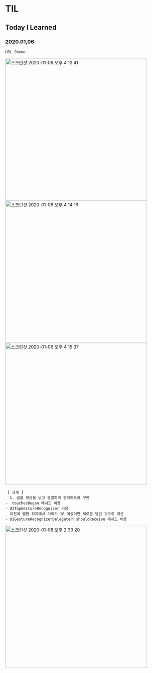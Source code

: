 # TIL
## Today I Learned


### 2020.01,06

``````````````````````````````````
URL Sheme
`````````````````````````````````````````````

<img width="452" alt="스크린샷 2020-01-06 오후 4 13 41" src="https://user-images.githubusercontent.com/57229970/71802159-552af280-30a0-11ea-8776-3e6bed6645be.png">

<img width="452" alt="스크린샷 2020-01-06 오후 4 14 16" src="https://user-images.githubusercontent.com/57229970/71802175-5eb45a80-30a0-11ea-80c8-c84fbd2ed5bd.png">

<img width="452" alt="스크린샷 2020-01-06 오후 4 15 37" src="https://user-images.githubusercontent.com/57229970/71802191-6aa01c80-30a0-11ea-994a-eb45c2629144.png">

``````````````````````````````
 [ 과제 ]
  1. 샘플 영상을 보고 동일하게 동작하도록 구현
-  touchesBegan 메서드 이용
- UITapGestureRecognizer 이용
  이전에 탭한 위치에서 거리가 10 이상이면 새로운 탭인 것으로 계산
- UIGestureRecognizerDelegate의 shouldReceive 메서드 이용
```````````````````````````````````
<img width="452" alt="스크린샷 2020-01-08 오후 2 33 20" src="https://user-images.githubusercontent.com/57229970/71953081-643aad80-3224-11ea-984e-0fccdd9fa759.png">
